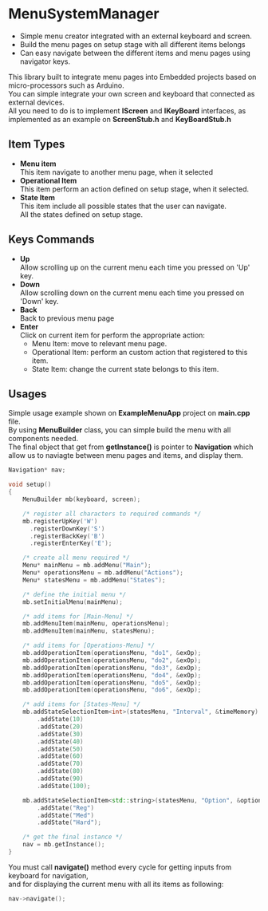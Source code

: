 # MenuSystemManager
- Simple menu creator integrated with an external keyboard and screen.
- Build the menu pages on setup stage with all different items belongs
- Can easy navigate between the different items and menu pages using navigator keys.

This library built to integrate menu pages into Embedded projects based on micro-processors such as Arduino.<br />
You can simple integrate your own screen and keyboard that connected as external devices.<br />
All you need to do is to implement **IScreen** and **IKeyBoard** interfaces, as implemented as an example on **ScreenStub.h** and **KeyBoardStub.h**

## Item Types
- **Menu item**<br />
  This item navigate to another menu page, when it selected
- **Operational Item**<br />
  This item perform an action defined on setup stage, when it selected.
- **State Item**<br />
  This item include all possible states that the user can navigate.<br />
  All the states defined on setup stage.
  
 ## Keys Commands
 - **Up**<br />
   Allow scrolling up on the current menu each time you pressed on 'Up' key.
- **Down**<br />
   Allow scrolling down on the current menu each time you pressed on 'Down' key.
- **Back**<br />
   Back to previous menu page
- **Enter**<br />
   Click on current item for perform the appropriate action:
   - Menu Item: move to relevant menu page.
   - Operational Item: perform an custom action that registered to this item.
   - State Item: change the current state belongs to this item.
   
## Usages
Simple usage example shown on **ExampleMenuApp** project on **main.cpp** file.<br />
By using **MenuBuilder** class, you can simple build the menu with all components needed.<br />
The final object that get from **getInstance()** is pointer to **Navigation** which allow us to naviagte between menu pages and items, and display them.
```c++
Navigation* nav;

void setup()
{
    MenuBuilder mb(keyboard, screen);

    /* register all characters to required commands */
    mb.registerUpKey('W')
      .registerDownKey('S')
      .registerBackKey('B')
      .registerEnterKey('E');

    /* create all menu required */
    Menu* mainMenu = mb.addMenu("Main");
    Menu* operationsMenu = mb.addMenu("Actions");
    Menu* statesMenu = mb.addMenu("States");

    /* define the initial menu */
    mb.setInitialMenu(mainMenu);

    /* add items for [Main-Menu] */
    mb.addMenuItem(mainMenu, operationsMenu);
    mb.addMenuItem(mainMenu, statesMenu);

    /* add items for [Operations-Menu] */
    mb.addOperationItem(operationsMenu, "do1", &exOp);
    mb.addOperationItem(operationsMenu, "do2", &exOp);
    mb.addOperationItem(operationsMenu, "do3", &exOp);
    mb.addOperationItem(operationsMenu, "do4", &exOp);
    mb.addOperationItem(operationsMenu, "do5", &exOp);
    mb.addOperationItem(operationsMenu, "do6", &exOp);

    /* add items for [States-Menu] */
    mb.addStateSelectionItem<int>(statesMenu, "Interval", &timeMemory)
        .addState(10)
        .addState(20)
        .addState(30)
        .addState(40)
        .addState(50)
        .addState(60)
        .addState(70)
        .addState(80)
        .addState(90)
        .addState(100);

    mb.addStateSelectionItem<std::string>(statesMenu, "Option", &optionMemory)
        .addState("Reg")
        .addState("Med")
        .addState("Hard");

    /* get the final instance */
    nav = mb.getInstance();
}
```

You must call **navigate()** method every cycle for getting inputs from keyboard for navigation,<br />
and for displaying the current menu with all its items as following:
```c++
nav->navigate();
```

